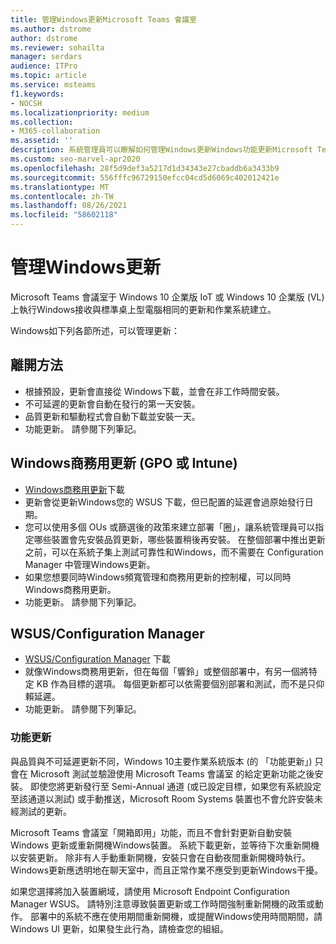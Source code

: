 ```yaml
---
title: 管理Windows更新Microsoft Teams 會議室
ms.author: dstrome
author: dstrome
ms.reviewer: sohailta
manager: serdars
audience: ITPro
ms.topic: article
ms.service: msteams
f1.keywords:
- NOCSH
ms.localizationpriority: medium
ms.collection:
- M365-collaboration
ms.assetid: ''
description: 系統管理員可以瞭解如何管理Windows更新Windows功能更新Microsoft Teams 會議室。
ms.custom: seo-marvel-apr2020
ms.openlocfilehash: 28f5d9def3a5217d1d34343e27cbaddb6a3433b9
ms.sourcegitcommit: 556fffc96729150efcc04cd5d6069c402012421e
ms.translationtype: MT
ms.contentlocale: zh-TW
ms.lasthandoff: 08/26/2021
ms.locfileid: "58602118"
---
```

# <a name="manage-windows-updates"></a>管理Windows更新

Microsoft Teams 會議室于 Windows 10 企業版 IoT 或 Windows 10 企業版 (VL) 上執行Windows接收與標準桌上型電腦相同的更新和作業系統建立。

Windows如下列各節所述，可以管理更新：

## <a name="hands-off-approach"></a>離開方法 

- 根據預設，更新會直接從 Windows下載，並會在非工作時間安裝。
- 不可延遲的更新會自動在發行的第一天安裝。
- 品質更新和驅動程式會自動下載並安裝一天。
- 功能更新。 請參閱下列筆記。

## <a name="windows-updates-for-business-gpo-or-intune"></a>Windows商務用更新 (GPO 或 Intune)   

- [Windows商務用更新](/windows/deployment/update/waas-manage-updates-wufb)下載
- 更新會從更新Windows您的 WSUS 下載，但已配置的延遲會過原始發行日期。
- 您可以使用多個 OUs 或篩選後的政策來建立部署「圈」，讓系統管理員可以指定哪些裝置會先安裝品質更新，哪些裝置稍後再安裝。 在整個部署中推出更新之前，可以在系統子集上測試可靠性和Windows，而不需要在 Configuration Manager 中管理Windows更新。
- 如果您想要同時Windows頻寬管理和商務用更新的控制權，可以[](/windows/deployment/update/waas-integrate-wufb)同時Windows商務用更新。
- 功能更新。 請參閱下列筆記。

## <a name="wsusconfiguration-manager"></a>WSUS/Configuration Manager

- [WSUS/Configuration Manager](/windows/deployment/update/waas-manage-updates-configuration-manager) 下載
- 就像Windows商務用更新，但在每個「響鈴」或整個部署中，有另一個將特定 KB 作為目標的選項。 每個更新都可以依需要個別部署和測試，而不是只仰賴延遲。
- 功能更新。 請參閱下列筆記。

### <a name="feature-updates"></a>功能更新

與品質與不可延遲更新不同，Windows 10主要作業系統版本 (的 「功能更新」) 只會在 Microsoft 測試並驗證使用 Microsoft Teams 會議室 的給定更新功能之後安裝。 即使您將更新發行至 Semi-Annual 通道 (或已設定目標，如果您有系統設定至該通道以測試) 或手動推送，Microsoft Room Systems 裝置也不會允許安裝未經測試的更新。

Microsoft Teams 會議室「開箱即用」功能，而且不會針對更新自動安裝 Windows 更新或重新開機Windows裝置。 系統下載更新，並等待下次重新開機以安裝更新。 除非有人手動重新開機，安裝只會在自動夜間重新開機時執行。 Windows更新應透明地在聊天室中，而且正常作業不應受到更新Windows干擾。

如果您選擇將加入裝置網域，請使用 Microsoft Endpoint Configuration Manager WSUS。 請特別注意導致裝置更新或工作時間強制重新開機的政策或動作。 部署中的系統不應在使用期間重新開機，或提醒Windows使用時間期間，請Windows UI 更新，如果發生此行為，請檢查您的組組。